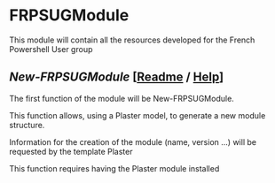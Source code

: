 # FRPSUGModule

This module will contain all the resources developed for the French Powershell User group

## _New-FRPSUGModule_ [[Readme](https://github.com/LaurentLienhard/FRPSUGModule/blob/master/Sources/Ressources/FRPSUGModuleTemplate/README.md) / [Help](https://github.com/LaurentLienhard/FRPSUGModule/blob/master/Docs/EN-US/New-FRPSUGModule.md)]

The first function of the module will be New-FRPSUGModule.

This function allows, using a Plaster model, to generate a new module structure.

Information for the creation of the module (name, version ...) will be requested by the template Plaster

This function requires having the Plaster module installed
